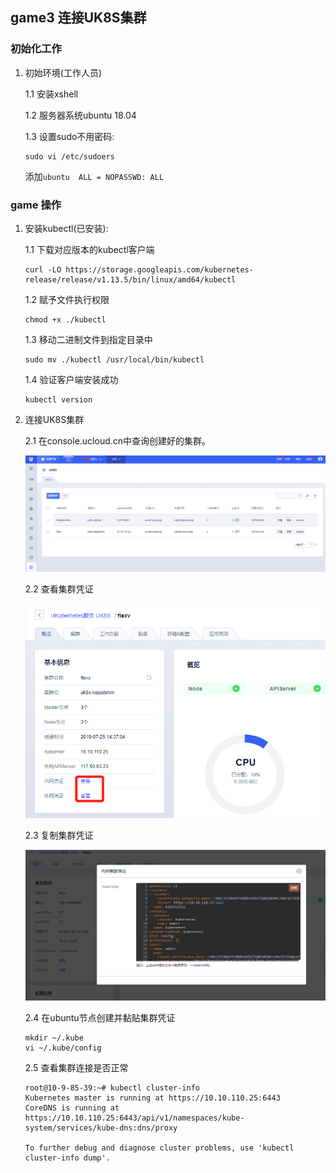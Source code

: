 ## game3 连接UK8S集群

### 初始化工作

1. 初始环境(工作人员)

    1.1 安装xshell

    1.2 服务器系统ubuntu 18.04

    1.3 设置sudo不用密码:

    ```
    sudo vi /etc/sudoers
    ```
    
    添加`ubuntu  ALL = NOPASSWD: ALL`

### game 操作

1. 安装kubectl(已安装):

    1.1 下载对应版本的kubectl客户端
    
    ```
    curl -LO https://storage.googleapis.com/kubernetes-release/release/v1.13.5/bin/linux/amd64/kubectl
    ```

    1.2 赋予文件执行权限
    
    ```
    chmod +x ./kubectl
    ```
    1.3 移动二进制文件到指定目录中
    
    ```
    sudo mv ./kubectl /usr/local/bin/kubectl
    ```

    1.4 验证客户端安装成功
    
    ```
    kubectl version
    ```

2. 连接UK8S集群

    2.1 在console.ucloud.cn中查询创建好的集群。

    ![](images/20190808154142.png)

    2.2 查看集群凭证

    ![](images/kubeconfig.png)

    2.3 复制集群凭证

    ![](images/20190808154751.png)

    2.4 在ubuntu节点创建并黏贴集群凭证

    ```
    mkdir ~/.kube
    vi ~/.kube/config
    ```

    2.5 查看集群连接是否正常

    ```
    root@10-9-85-39:~# kubectl cluster-info
    Kubernetes master is running at https://10.10.110.25:6443
    CoreDNS is running at https://10.10.110.25:6443/api/v1/namespaces/kube-system/services/kube-dns:dns/proxy

    To further debug and diagnose cluster problems, use 'kubectl cluster-info dump'.
    ```

